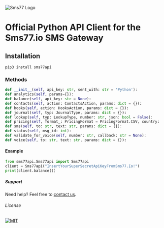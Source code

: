 ![Sms77 Logo](https://www.sms77.io/wp-content/uploads/2019/07/sms77-Logo-400x79.png "sms77")
# Official Python API Client for the Sms77.io SMS Gateway


## Installation
```shell script
pip3 install sms77api
```

### Methods
```python
def __init__(self, api_key: str, sent_with: str = 'Python'):
def analytics(self, params={}):
def balance(self, api_key: str = None):
def contacts(self, action: ContactsAction, params: dict = {}):
def hooks(self, action: HooksAction, params: dict = {}):
def journal(self, typ: JournalType, params: dict = {}):
def lookup(self, typ: LookupType, number: str, json: bool = False):
def pricing(self, format_: PricingFormat = PricingFormat.CSV, country: str = None):
def sms(self, to: str, text: str, params: dict = {}):
def status(self, msg_id: int):
def validate_for_voice(self, number: str, callback: str = None):
def voice(self, to: str, text: str, params: dict = {}):
```

#### Example
```python
from sms77api.Sms77api import Sms77api
client = Sms77api("InsertYourSuperSecretApiKeyFromSms77.Io!")
print(client.balance())
```


##### Support
Need help? Feel free to [contact us](https://www.sms77.io/en/company/contact/).


###### License

[![MIT](https://img.shields.io/badge/License-MIT-teal.svg)](LICENSE)